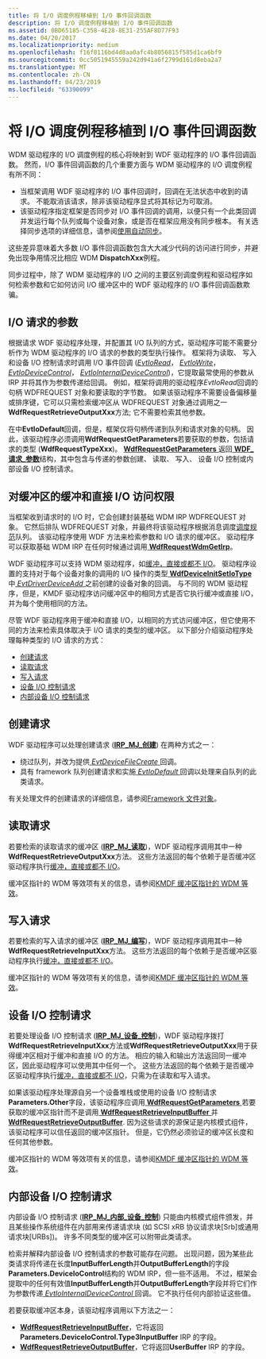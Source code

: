 ```yaml
---
title: 将 I/O 调度例程移植到 I/O 事件回调函数
description: 将 I/O 调度例程移植到 I/O 事件回调函数
ms.assetid: 0BD65185-C358-4E28-8E31-255AF8D77F93
ms.date: 04/20/2017
ms.localizationpriority: medium
ms.openlocfilehash: f16f8116bd4d8aa0afc4b8056815f585d1ca6bf9
ms.sourcegitcommit: 0cc5051945559a242d941a6f2799d161d8eba2a7
ms.translationtype: MT
ms.contentlocale: zh-CN
ms.lasthandoff: 04/23/2019
ms.locfileid: "63390099"
---
```

# <a name="porting-io-dispatch-routines-to-io-event-callback-functions"></a>将 I/O 调度例程移植到 I/O 事件回调函数


WDM 驱动程序的 I/O 调度例程的核心将映射到 WDF 驱动程序的 I/O 事件回调函数。 然而，I/O 事件回调函数的几个重要方面与 WDM 驱动程序的 I/O 调度例程有所不同：

-   当框架调用 WDF 驱动程序的 I/O 事件回调时，回调在无法状态中收到的请求。 不能取消该请求，除非该驱动程序显式将其标记为可取消。
-   该驱动程序指定框架是否同步对 I/O 事件回调的调用，以便只有一个此类回调并发运行每个队列或每个设备对象，或是否在框架应用没有同步根本。 有关选择同步选项的详细信息，请参阅[使用自动同步](using-automatic-synchronization.md)。

这些差异意味着大多数 I/O 事件回调函数包含大大减少代码的访问进行同步，并避免出现争用情况比相应 WDM **DispatchXxx**例程。

同步过程中，除了 WDM 驱动程序的 I/O 之间的主要区别调度例程和驱动程序如何检索参数和它如何访问 I/O 缓冲区中的 WDF 驱动程序的 I/O 事件回调函数欺骗。

## <a name="parameters-for-io-requests"></a>I/O 请求的参数


根据请求 WDF 驱动程序处理，并配置其 I/O 队列的方式，驱动程序可能不需要分析作为 WDM 驱动程序的 I/O 请求的参数的类型执行操作。 框架将为读取、 写入和设备 I/O 控制请求时调用 I/O 事件回调 ([*EvtIoRead*](https://msdn.microsoft.com/library/windows/hardware/ff541776)， [ *EvtIoWrite*](https://msdn.microsoft.com/library/windows/hardware/ff541813)，[ *EvtIoDeviceControl*](https://msdn.microsoft.com/library/windows/hardware/ff541758)， [ *EvtIoInternalDeviceControl*](https://msdn.microsoft.com/library/windows/hardware/ff541768))，它提取最常使用的参数从 IRP 并将其作为参数传递给回调。 例如，框架将调用的驱动程序*EvtIoRead*回调的句柄 WDFREQUEST 对象和要读取的字节数。 如果该驱动程序不需要设备偏移量或排序键，它可以只需检索缓冲区从 WDFREQUEST 对象通过调用之一**WdfRequestRetrieveOutputXxx**方法; 它不需要检索其他参数。

在中**EvtIoDefault**回调，但是，框架仅将句柄传递到队列和请求对象的句柄。 因此，该驱动程序必须调用**WdfRequestGetParameters**若要获取的参数，包括请求的类型 (**WdfRequestTypeXxx**)。 [**WdfRequestGetParameters** ](https://msdn.microsoft.com/library/windows/hardware/ff549969)返回[ **WDF\_请求\_参数**](https://msdn.microsoft.com/library/windows/hardware/ff552472)结构，其中包含与传递的参数创建、 读取、 写入、 设备 I/O 控制或内部设备 I/O 控制请求。

## <a name="access-to-buffers-for-buffered-and-direct-io"></a>对缓冲区的缓冲和直接 I/O 访问权限


当框架收到请求时的 I/O 时，它会创建封装基础 WDM IRP WDFREQUEST 对象。 它然后排队 WDFREQUEST 对象，并最终将该驱动程序根据消息调度[调度规范](dispatching-methods-for-i-o-requests.md)队列。 该驱动程序使用 WDF 方法来检索参数和 I/O 请求的缓冲区。 驱动程序可以获取基础 WDM IRP 在任何时候通过调用[ **WdfRequestWdmGetIrp**](https://msdn.microsoft.com/library/windows/hardware/ff550037)。

WDF 驱动程序可以支持 WDM 驱动程序，如[缓冲，直接或都不 I/O](https://msdn.microsoft.com/library/windows/hardware/ff540701)。 驱动程序设置的支持对于每个设备对象的调用的 I/O 操作的类型[ **WdfDeviceInitSetIoType** ](https://msdn.microsoft.com/library/windows/hardware/ff546128)中[ *EvtDriverDeviceAdd* ](https://msdn.microsoft.com/library/windows/hardware/ff541693)之前创建的设备对象的回调。 与不同的 WDM 驱动程序，但是，KMDF 驱动程序访问缓冲区中的相同方式是否它执行缓冲或直接 I/O，并为每个使用相同的方法。

尽管 WDF 驱动程序用于缓冲和直接 I/O，以相同的方式访问缓冲区，但它使用不同的方法来检索具体取决于 I/O 请求的类型的缓冲区。 以下部分介绍驱动程序处理每种类型的 I/O 请求的方式：

-   [创建请求](#create-requests)
-   [读取请求](#read-requests)
-   [写入请求](#write-requests)
-   [设备 I/O 控制请求](#device-io-control-requests)
-   [内部设备 I/O 控制请求](#internal-device-io-control-requests)

## <a name="create-requests"></a>创建请求


WDF 驱动程序可以处理创建请求 ([**IRP\_MJ\_创建**](https://msdn.microsoft.com/library/windows/hardware/ff550729)) 在两种方式之一：

-   绕过队列，并改为提供[ *EvtDeviceFileCreate* ](https://msdn.microsoft.com/library/windows/hardware/ff540868)回调。
-   具有 framework 队列创建请求和实施[ *EvtIoDefault* ](https://msdn.microsoft.com/library/windows/hardware/ff541757)回调以处理来自队列的此类请求。

有关处理文件的创建请求的详细信息，请参阅[Framework 文件对象](framework-file-objects.md#creating-or-opening-a-file)。

## <a name="read-requests"></a>读取请求


若要检索的读取请求的缓冲区 ([**IRP\_MJ\_读取**](https://msdn.microsoft.com/library/windows/hardware/ff550794))，WDF 驱动程序调用其中一种**WdfRequestRetrieveOutputXxx**方法。 这些方法返回的每个依赖于是否缓冲区驱动程序执行[缓冲，直接或都不 I/O](https://msdn.microsoft.com/library/windows/hardware/ff540701)。

缓冲区指针的 WDM 等效项有关的信息，请参阅[KMDF 缓冲区指针的 WDM 等效](wdm-equivalents-for-kmdf-buffer-pointers.md#read)。

## <a name="write-requests"></a>写入请求


若要检索的写入请求的缓冲区 ([**IRP\_MJ\_编写**](https://msdn.microsoft.com/library/windows/hardware/ff550819))，WDF 驱动程序调用其中一种**WdfRequestRetrieveInputXxx**方法。 这些方法返回的每个依赖于是否缓冲区驱动程序执行[缓冲，直接或都不 I/O](https://msdn.microsoft.com/library/windows/hardware/ff540701)。

缓冲区指针的 WDM 等效项有关的信息，请参阅[KMDF 缓冲区指针的 WDM 等效](wdm-equivalents-for-kmdf-buffer-pointers.md#write)。

## <a name="device-io-control-requests"></a>设备 I/O 控制请求


若要处理设备 I/O 控制请求 ([**IRP\_MJ\_设备\_控制**](https://msdn.microsoft.com/library/windows/hardware/ff550744))，WDF 驱动程序拨打**WdfRequestRetrieveInputXxx**方法或**WdfRequestRetrieveOutputXxx**用于获得缓冲区相对于缓冲和直接 I/O 的方法。 相应的输入和输出方法返回同一缓冲区，因此驱动程序可以使用其中任何一个。 这些方法返回的每个依赖于是否缓冲区驱动程序执行[缓冲，直接或都不 I/O](https://msdn.microsoft.com/library/windows/hardware/ff540701)，只需为在读取和写入请求。

如果该驱动程序处理源自另一个设备堆栈或使用的设备 I/O 控制请求**Parameters.Other**字段，该驱动程序应调用[ **WdfRequestGetParameters** ](https://msdn.microsoft.com/library/windows/hardware/ff549969)若要获取的缓冲区指针而不是调用[ **WdfRequestRetrieveInputBuffer** ](https://msdn.microsoft.com/library/windows/hardware/ff550014)并[ **WdfRequestRetrieveOutputBuffer**](https://msdn.microsoft.com/library/windows/hardware/ff550018). 因为这些请求的源保证是内核模式组件，该驱动程序可以信任返回的缓冲区指针。 但是，它仍然必须验证的缓冲区长度和任何其他参数。

缓冲区指针的 WDM 等效项有关的信息，请参阅[KMDF 缓冲区指针的 WDM 等效](wdm-equivalents-for-kmdf-buffer-pointers.md#device-control)。

## <a name="internal-device-io-control-requests"></a>内部设备 I/O 控制请求


内部设备 I/O 控制请求 ([**IRP\_MJ\_内部\_设备\_控制**](https://msdn.microsoft.com/library/windows/hardware/ff550766)) 只能由内核模式组件颁发，并且某些操作系统组件在内部用来传递请求块 (如 SCSI xRB 协议请求块\[Srb\]或通用请求块\[URBs\])。 许多不同类型的缓冲区可以附带此类请求。

检索并解释内部设备 I/O 控制请求的参数可能存在问题。 出现问题，因为某些此类请求将传递在长度**InputBufferLength**并**OutputBufferLength**的字段**Parameters.DeviceIoControl**结构的 WDM IRP，但一些不适用。 不过，框架会提取中的任何有效值**InputBufferLength**并**OutputBufferLength**字段并将它们作为参数传递[ *EvtIoInternalDeviceControl* ](https://msdn.microsoft.com/library/windows/hardware/ff541768)回调。 它不执行任何内部验证这些值。

若要获取缓冲区本身，该驱动程序调用以下方法之一：

-   [**WdfRequestRetrieveInputBuffer**](https://msdn.microsoft.com/library/windows/hardware/ff550014)，它将返回**Parameters.DeviceIoControl.Type3InputBuffer** IRP 的字段。
-   [**WdfRequestRetrieveOutputBuffer**](https://msdn.microsoft.com/library/windows/hardware/ff550018)，它将返回**UserBuffer** IRP 的字段。

 

 





